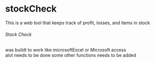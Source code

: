# stockCheck
This is a web tool that keeps track of profit, losses, and items in stock
<h6>Stock Check</h6>was buildt to work like microsoftExcel or Microsoft access<br/>
alot needs to be done some other functions needs to be added
